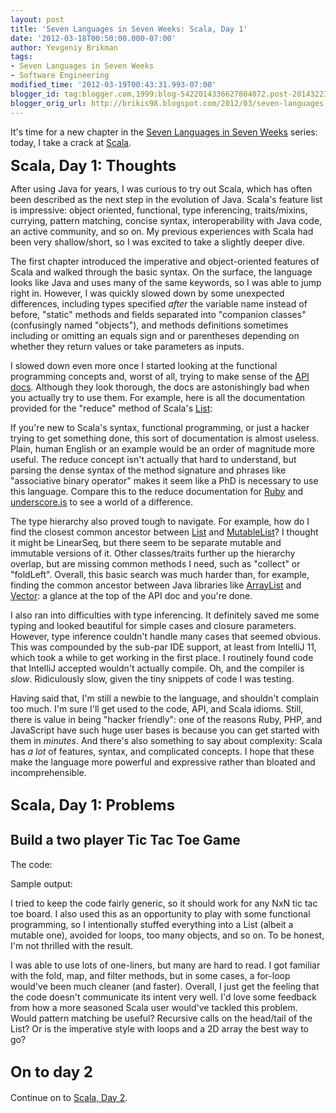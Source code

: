 ```yaml
---
layout: post
title: 'Seven Languages in Seven Weeks: Scala, Day 1'
date: '2012-03-18T00:50:00.000-07:00'
author: Yevgeniy Brikman
tags:
- Seven Languages in Seven Weeks
- Software Engineering
modified_time: '2012-03-19T00:43:31.993-07:00'
blogger_id: tag:blogger.com,1999:blog-5422014336627804072.post-2014322375568438023
blogger_orig_url: http://brikis98.blogspot.com/2012/03/seven-languages-in-seven-weeks-scala.html
---
```


It's time for a new chapter in the [Seven Languages in Seven 
Weeks](http://brikis98.blogspot.com/search/label/Seven%20Languages%20in%20Seven%20Weeks) 
series: today, I take a crack at [Scala](http://www.scala-lang.org/). 

<span style="font-size: x-large;">**Scala, Day 1: Thoughts** 

After using Java for years, I was curious to try out Scala, which has often 
been described as the next step in the evolution of Java. Scala's feature list 
is impressive: object oriented, functional, type inferencing, traits/mixins, 
currying, pattern matching, concise syntax, interoperability with Java code, 
an active community, and so on. My previous experiences with Scala had been 
very shallow/short, so I was excited to take a slightly deeper dive. 

The first chapter introduced the imperative and object-oriented features of 
Scala and walked through the basic syntax. On the surface, the language looks 
like Java and uses many of the same keywords, so I was able to jump right in. 
However, I was quickly slowed down by some unexpected differences, including 
types specified *after* the variable name instead of before, "static" methods 
and fields separated into "companion classes" (confusingly named "objects"), 
and methods definitions sometimes including or omitting an equals sign and or 
parentheses depending on whether they return values or take parameters as 
inputs. 

I slowed down even more once I started looking at the functional programming 
concepts and, worst of all,  trying to make sense of the [API 
docs](http://www.scala-lang.org/api/current/index.html#package). Although they 
look thorough, the docs are astonishingly bad when you actually try to use 
them. For example, here is all the documentation provided for the "reduce" 
method of Scala's 
[List](http://www.scala-lang.org/api/current/scala/collection/immutable/List.html): 

<script 
src="https://gist.github.com/2069380.js?file=ScalaReduceDocumentation.txt"></script> 
If you're new to Scala's syntax, functional programming, or just a hacker 
trying to get something done, this sort of documentation is almost useless. 
Plain, human English or an example would be an order of magnitude more useful. 
The reduce concept isn't actually that hard to understand, but parsing the 
dense syntax of the method signature and phrases like "associative binary 
operator" makes it seem like a PhD is necessary to use this language. Compare 
this to the reduce documentation for 
[Ruby](http://www.ruby-doc.org/core-1.9.3/Enumerable.html#method-i-reduce) and 
[underscore.js](http://documentcloud.github.com/underscore/#reduce) to see a 
world of a difference. 

The type hierarchy also proved tough to navigate. For example, how do I find 
the closest common ancestor between 
[List](http://www.scala-lang.org/api/current/scala/collection/immutable/List.html) 
and 
[MutableList](http://www.scala-lang.org/api/current/scala/collection/mutable/MutableList.html)? 
I thought it might be LinearSeq, but there seem to be separate mutable and 
immutable versions of it. Other classes/traits further up the hierarchy 
overlap, but are missing common methods I need, such as "collect" or 
"foldLeft". Overall, this basic search was much harder than, for example, 
finding the common ancestor between Java libraries like 
[ArrayList](http://docs.oracle.com/javase/6/docs/api/java/util/ArrayList.html) 
and [Vector](http://docs.oracle.com/javase/6/docs/api/java/util/Vector.html): 
a glance at the top of the API doc and you're done. 

I also ran into difficulties with type inferencing. It definitely saved me 
some typing and looked beautiful for simple cases and closure parameters. 
However, type inference couldn't handle many cases that seemed obvious. This 
was compounded by the sub-par IDE support, at least from IntelliJ 11, which 
took a while to get working in the first place. I routinely found code that 
IntelliJ accepted wouldn't actually compile. Oh, and the compiler is *slow*. 
Ridiculously slow, given the tiny snippets of code I was testing. 

Having said that, I'm still a newbie to the language, and shouldn't complain 
too much. I'm sure I'll get used to the code, API, and Scala idioms. Still, 
there is value in being "hacker friendly": one of the reasons Ruby, PHP, and 
JavaScript have such huge user bases is because you can get started with them 
in *minutes*. And there's also something to say about complexity: Scala has *a 
lot* of features, syntax, and complicated concepts. I hope that these make the 
language more powerful and expressive rather than bloated and 
incomprehensible. 

## <span style="font-size: x-large;">Scala, Day 1: Problems 

## Build a two player Tic Tac Toe Game 

The code: 

<script 
src="https://gist.github.com/2069380.js?file=TicTacToe.scala"></script> 
Sample output: 

<script 
src="https://gist.github.com/2069380.js?file=TicTacToeOutput.txt"></script> 
I tried to keep the code fairly generic, so it should work for any NxN tic tac 
toe board. I also used this as an opportunity to play with some functional 
programming, so I intentionally stuffed everything into a List (albeit a 
mutable one), avoided for loops, too many objects, and so on. To be honest, 
I'm not thrilled with the result. 

I was able to use lots of one-liners, but many are hard to read. I got 
familiar with the fold, map, and filter methods, but in some cases, a for-loop 
would've been much cleaner (and faster). Overall, I just get the feeling that 
the code doesn't communicate its intent very well. I'd love some feedback from 
how a more seasoned Scala user would've tackled this problem. Would pattern 
matching be useful? Recursive calls on the head/tail of the List? Or is the 
imperative style with loops and a 2D array the best way to go? 

## <span style="font-size: x-large;">On to day 2 

Continue on to [Scala, Day 
2](http://brikis98.blogspot.com/2012/03/seven-languages-in-seven-weeks-scala_19.html). 